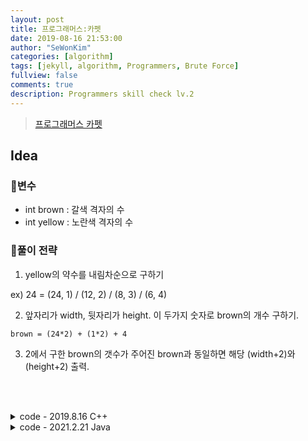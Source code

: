 ```yaml
---
layout: post
title: 프로그래머스:카펫
date: 2019-08-16 21:53:00
author: "SeWonKim"
categories: [algorithm]
tags: [jekyll, algorithm, Programmers, Brute Force]
fullview: false
comments: true
description: Programmers skill check lv.2
---
```


> [프로그래머스 카펫](https://programmers.co.kr/learn/courses/30/lessons/42842)

## Idea

### 🥚변수

- int brown : 갈색 격자의 수
- int yellow : 노란색 격자의 수

### 🍳풀이 전략

1. yellow의 약수를 내림차순으로 구하기

ex) 24 = (24, 1) / (12, 2) / (8, 3) / (6, 4)

2. 앞자리가 width, 뒷자리가 height. 이 두가지 숫자로 brown의 개수 구하기.

`brown = (24*2) + (1*2) + 4`

3. 2에서 구한 brown의 갯수가 주어진 brown과 동일하면 해당 (width+2)와 (height+2) 출력.

&nbsp;  
&nbsp;


<details>
<summary>code - 2019.8.16 C++</summary>
<div markdown="1">

1. 먼저 red의 약수를 구한다. i, j로 설정.
2. for문을 오름차순으로 돌리면 i값이 세로, j값이 가로가 되고, 내림차순으로 돌리면 i값이 가로, j값이 세로가 된다.
3. `(i*2) + (j*2) + 4 == brown` 이면 그 때의 i+2, j+2 값을 반환한다.  
   여기서 4를 더해주는건 모서리 타일 4개를 의미한다. 그림보면서 생각해보면 쉽다.

```cpp

#include <vector>

using namespace std;

vector<int> solution(int brown, int red) {
    vector<int> answer;

    for(int i=1; i<=red; i++) {
        int j;
        if( red % i == 0 ){
            j = red/i;
        }
        else continue;

        if( (i*2) + (j*2) + 4 == brown){
            answer.push_back(j+2);  //카펫의 가로가 더 길다. j = 가로
            answer.push_back(i+2);
            break;
        }
    }
    return answer;
}

```

</div>
</details>


<details>
<summary>code - 2021.2.21 Java</summary>
<div markdown="1">

```java

class Solution {
    public int[] solution(int brown, int yellow) {
        
        int[] answer = new int[2];
        
        for(int num = yellow; num > 0; num--) {
            if(yellow % num == 0) { // 약수
                int width = num;
                int height = yellow / num;
                int count = (width*2) + (height*2) + 4;
                
                if(brown == count) {
                    answer[0] = width + 2;
                    answer[1] = height + 2;
                    return answer;
                }
            }
        }
        return answer;
    }
}

```

</div>
</details>

&nbsp;  
&nbsp;


